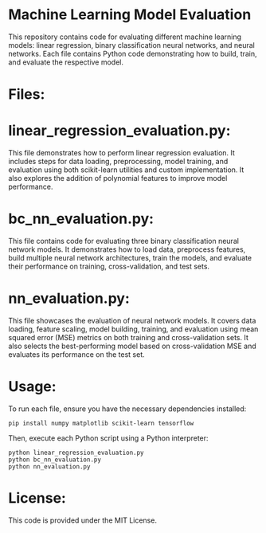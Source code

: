 # Machine Learning Model Evaluation

  This repository contains code for evaluating different machine learning models: linear regression, binary classification neural networks, and neural networks. 
  Each file contains Python code demonstrating how to build, train, and evaluate the respective model.

# Files:

# linear_regression_evaluation.py: 
  This file demonstrates how to perform linear regression evaluation. It includes steps for data loading, preprocessing, model training, and evaluation using both 
  scikit-learn utilities and custom implementation. It also explores the addition of polynomial features to improve model performance.

# bc_nn_evaluation.py: 
  This file contains code for evaluating three binary classification neural network models. It demonstrates how to load data, preprocess features, build multiple    neural network architectures, train the models, and evaluate their performance on training, cross-validation, and test sets.

# nn_evaluation.py: 
  This file showcases the evaluation of neural network models. It covers data loading, feature scaling, model building, training, and evaluation using mean 
  squared error (MSE) metrics on both training and cross-validation sets. It also selects the best-performing model based on cross-validation MSE and evaluates 
  its performance on the test set.

# Usage:
  To run each file, ensure you have the necessary dependencies installed:

    pip install numpy matplotlib scikit-learn tensorflow

 Then, execute each Python script using a Python interpreter:

    python linear_regression_evaluation.py
    python bc_nn_evaluation.py
    python nn_evaluation.py

# License:
 This code is provided under the MIT License.

